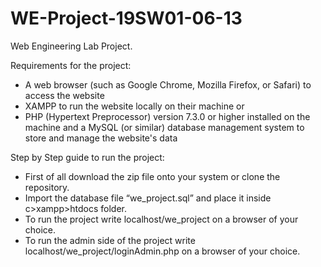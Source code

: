 # WE-Project-19SW01-06-13
Web Engineering Lab Project. 

Requirements for the project:
- A web browser (such as Google Chrome, Mozilla Firefox, or Safari) to access the website
- XAMPP to run the website locally on their machine or 
- PHP (Hypertext Preprocessor) version 7.3.0 or higher installed on the machine and a MySQL (or similar) database management system to store and manage the website's data

Step by Step guide to run the project: 
- First of all download the zip file onto your system or clone the repository.
- Import the database file “we_project.sql” and place it inside c>xampp>htdocs folder. 
- To run the project write localhost/we_project on a browser of your choice.
- To run the admin side of the project write localhost/we_project/loginAdmin.php on a browser of your choice. 

